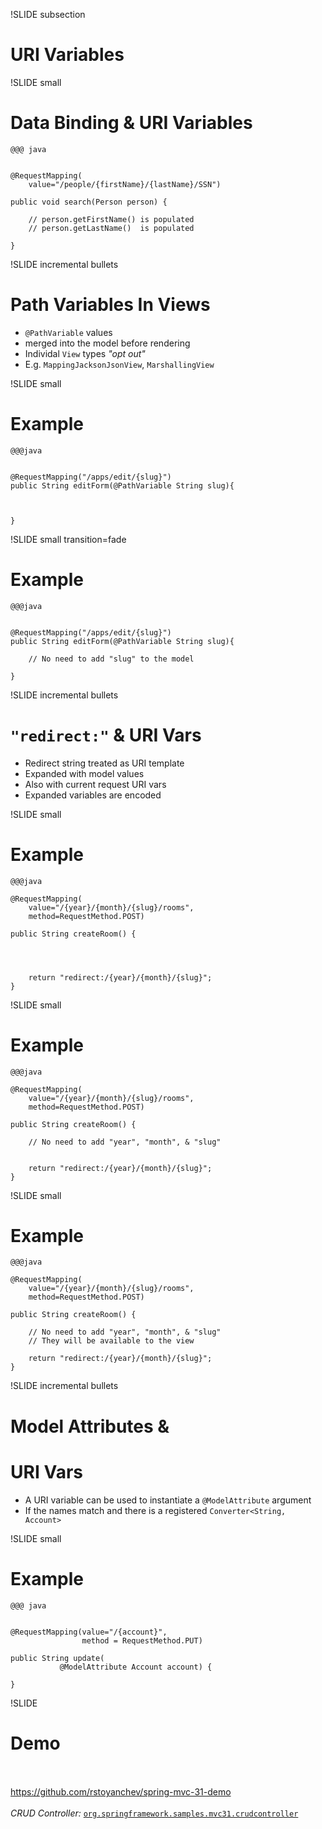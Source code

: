 
!SLIDE subsection
# URI Variables

!SLIDE small
# Data Binding & URI Variables

    @@@ java


	@RequestMapping(
        value="/people/{firstName}/{lastName}/SSN")

	public void search(Person person) {

	    // person.getFirstName() is populated
        // person.getLastName()  is populated

	}

!SLIDE incremental bullets
# Path Variables In Views

* `@PathVariable` values
* merged into the model before rendering
* Individal `View` types _"opt out"_
* E.g. `MappingJacksonJsonView`, `MarshallingView`

!SLIDE small
# Example

    @@@java


    @RequestMapping("/apps/edit/{slug}")
    public String editForm(@PathVariable String slug){



    }

!SLIDE small transition=fade
# Example

    @@@java


    @RequestMapping("/apps/edit/{slug}")
    public String editForm(@PathVariable String slug){

        // No need to add "slug" to the model

    }

!SLIDE incremental bullets
# `"redirect:"` & URI Vars

* Redirect string treated as URI template
* Expanded with model values
* Also with current request URI vars
* Expanded variables are encoded

!SLIDE small
# Example

    @@@java

    @RequestMapping(
        value="/{year}/{month}/{slug}/rooms",
        method=RequestMethod.POST)

    public String createRoom() {




        return "redirect:/{year}/{month}/{slug}";
    }

!SLIDE small
# Example

    @@@java

    @RequestMapping(
        value="/{year}/{month}/{slug}/rooms",
        method=RequestMethod.POST)

    public String createRoom() {

        // No need to add "year", "month", & "slug"


        return "redirect:/{year}/{month}/{slug}";
    }

!SLIDE small
# Example

    @@@java

    @RequestMapping(
        value="/{year}/{month}/{slug}/rooms",
        method=RequestMethod.POST)

    public String createRoom() {

        // No need to add "year", "month", & "slug"
        // They will be available to the view

        return "redirect:/{year}/{month}/{slug}";
    }

!SLIDE incremental bullets
# Model Attributes &
# URI Vars

* A URI variable can be used to instantiate a `@ModelAttribute` argument
* If the names match and there is a registered `Converter<String, Account>`

!SLIDE small
# Example

    @@@ java


    @RequestMapping(value="/{account}", 
                    method = RequestMethod.PUT)

    public String update(
               @ModelAttribute Account account) {

    }

!SLIDE
# Demo
<br><br>
<a href="https://github.com/rstoyanchev/spring-mvc-31-demo">https://github.com/rstoyanchev/spring-mvc-31-demo</a>
<br><br>
_CRUD Controller:_
<a href="https://github.com/rstoyanchev/spring-mvc-31-demo/tree/master/src/main/java/org/springframework/samples/mvc31/crudcontroller">`org.springframework.samples.mvc31.crudcontroller`</a>


